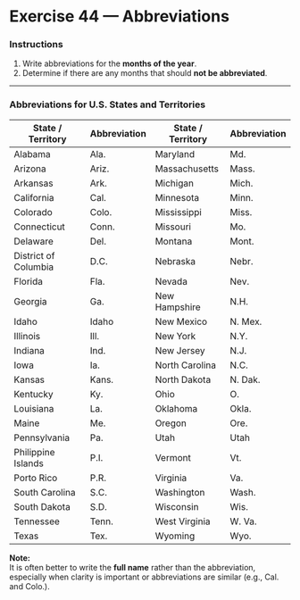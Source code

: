 # Exercise 44 — Abbreviations

### Instructions
1. Write abbreviations for the **months of the year**.  
2. Determine if there are any months that should **not be abbreviated**.

---

### Abbreviations for U.S. States and Territories

| State / Territory | Abbreviation | State / Territory | Abbreviation |
|------------------|-------------|-----------------|-------------|
| Alabama          | Ala.        | Maryland         | Md.         |
| Arizona          | Ariz.       | Massachusetts    | Mass.       |
| Arkansas         | Ark.        | Michigan         | Mich.       |
| California       | Cal.        | Minnesota        | Minn.       |
| Colorado         | Colo.       | Mississippi      | Miss.       |
| Connecticut      | Conn.       | Missouri         | Mo.         |
| Delaware         | Del.        | Montana          | Mont.       |
| District of Columbia | D.C.    | Nebraska         | Nebr.       |
| Florida          | Fla.        | Nevada           | Nev.        |
| Georgia          | Ga.         | New Hampshire    | N.H.        |
| Idaho            | Idaho       | New Mexico       | N. Mex.     |
| Illinois         | Ill.        | New York         | N.Y.        |
| Indiana          | Ind.        | New Jersey       | N.J.        |
| Iowa             | Ia.         | North Carolina   | N.C.        |
| Kansas           | Kans.       | North Dakota     | N. Dak.     |
| Kentucky         | Ky.         | Ohio             | O.          |
| Louisiana        | La.         | Oklahoma         | Okla.       |
| Maine            | Me.         | Oregon           | Ore.        |
| Pennsylvania     | Pa.         | Utah             | Utah        |
| Philippine Islands | P.I.      | Vermont          | Vt.         |
| Porto Rico       | P.R.        | Virginia         | Va.         |
| South Carolina   | S.C.        | Washington       | Wash.       |
| South Dakota     | S.D.        | Wisconsin        | Wis.        |
| Tennessee        | Tenn.       | West Virginia    | W. Va.      |
| Texas            | Tex.        | Wyoming          | Wyo.        |

**Note:**  
It is often better to write the **full name** rather than the abbreviation, especially when clarity is important or abbreviations are similar (e.g., Cal. and Colo.).
